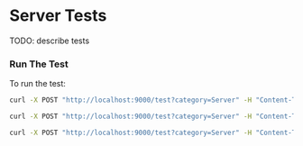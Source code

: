 # Server Tests
TODO: describe tests

### Run The Test
To run the test:
```bash
curl -X POST "http://localhost:9000/test?category=Server" -H "Content-Type: application/xml" --data-binary @./ingest.speed.08T.jmx
```
```bash
curl -X POST "http://localhost:9000/test?category=Server" -H "Content-Type: application/xml" --data-binary @./ingest.duration.jmx
```
```bash
curl -X POST "http://localhost:9000/test?category=Server" -H "Content-Type: application/xml" --data-binary @./fetch.250mpp.jmx
```

